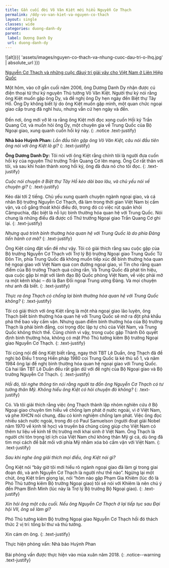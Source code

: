 ```yaml
---
title: Gần cuối đời Võ Văn Kiệt mới hiểu Nguyễn Cơ Thạch
permalink: /ddy-vo-van-kiet-va-nguyen-co-thach
layout: single
classes: wide
categories: duong-danh-dy
parent:
 label: Dương Danh Dy
 url: duong-danh-dy
---
```


![alt]({{ 'assets/images/nguyen-co-thach-va-nhung-cuoc-dau-tri-o-lhq.jpg' | absolute_url }})
> <cite>
<a target="_blank" href="https://soha.vn/chuyen-bo-truong-ngoai-giao-nguyen-co-thach-o-lien-hop-quoc-20190704165638703.htm">
Nguyễn Cơ Thạch và những cuộc đâuý trí giải vây cho Việt Nam ở Liên Hiệp Quốc
</a>
</cite>

Một hôm, vào cỡ gần cuối năm 2006, ông Dương Danh Dy nhận được cú điện thoại từ thư ký nguyên Thủ tướng Võ Văn Kiệt. Người thư ký nói rằng ông Kiệt muốn gặp ông Dy, và đề nghị ông Dy hẹn ngày đến Biệt thự Tây Hồ. Ông Dy không biết lý do ông Kiệt muốn gặp mình, một quan chức ngoại giao cấp trung đã nghỉ hưu, nhưng vẫn cứ hẹn ngày và đến.\
 \
Đến nơi, ông mới vỡ lẽ ra rằng ông Kiệt mới đọc xong cuốn Hồi ký Trần Quang Cơ, và muốn hỏi ông Dy, một chuyên gia về Trung Quốc của Bộ Ngoại giao, xung quanh cuốn hồi ký này.
{: .notice .text-justify}

**Nhà báo Huỳnh Phan:** *Lần đầu tiên gặp ông Võ Văn Kiệt, câu nói đầu tiên ông nói với ông Kiệt là gì?*
{: .text-justify}

**Ông Dương Danh Dy:** Tôi nói với ông Kiệt rằng chính tôi là người đưa cuốn hồi ký của nguyên Thứ trưởng Trần Quang Cơ lên mạng. Ông Cơ rất thân với tôi, và sau khi hoàn thành xong hồi ký, ông đã đưa nó cho tôi đọc.
{: .text-justify}

*Cuộc nói chuyện ở Biệt thự Tây Hồ kéo dài bao lâu, và chủ yếu nói về chuyện gì?*
{: .text-justify}

Kéo dài tới 2 tiếng. Chủ yếu xung quanh chuyện ngành ngoại giao, và cá nhân Bộ trưởng Nguyễn Cơ Thạch, đã làm trong thời gian Việt Nam bị cấm vận, và cố gắng thoát khỏi điều đó, trong đó có việc rút quân khỏi Cămpuchia, đặc biệt là nỗ lực bình thường hóa quan hệ với Trung Quốc. Nói chung là những điều đã được cố Thứ trưởng Ngoại giao Trần Quang Cơ ghi lại.
{: .text-justify}

*Nhưng quá trình bình thường hóa quan hệ với Trung Quốc là do phía Đảng tiến hành cơ mà?*
{: .text-justify}

Ông Kiệt cũng đặt vấn đề như vậy. Tôi có giải thích rằng sau cuộc gặp của Bộ trưởng Nguyễn Cơ Thạch với Trợ lý Bộ trưởng Ngoại giao Trung Quốc Từ Đôn Tín, phía Trung Quốc đã không muốn tiếp xúc để bình thường hóa quan hệ ngoại giao với Việt Nam qua con đường ngoại giao, vì Tín cho rằng quan điểm của Bộ trưởng Thạch quá cứng rắn. Và Trung Quốc đã phát tín hiệu, qua cuộc gặp bí mật với lãnh đạo Bộ Quốc phòng Việt Nam, về việc phải mở ra một kênh khác – đó là Ban Đối ngoại Trung ương Đảng. Và mọi chuyện như anh đã biết.
{: .text-justify}

*Thực ra ông Thạch có chống lại bình thường hóa quan hệ với Trung Quốc không?*
{: .text-justify}

Tôi có giải thích với ông Kiệt rằng là một nhà ngoại giao lão luyện, ông Thạch biết bình thường hóa quan hệ với Trung Quốc sẽ mở ra đột phá khẩu phá thế bao vây cấm vận. Nhưng quan điểm bình thường hóa của Bộ trưởng Thạch là phải bình đẳng, coi trọng độc lập tự chủ của Việt Nam, và Trung Quốc không thích thế. Cũng chính vì vậy, trong cuộc gặp Thành Đô quyết định bình thường hóa, không có mặt Phó Thủ tướng kiêm Bộ trưởng Ngoại giao Nguyễn Cơ Thạch.
{: .text-justify}

Tôi cũng nói để ông Kiệt biết rằng, ngay thời TBT Lê Duẩn, ông Thạch đã đề nghị bỏ Điều 1 trong Hiến pháp 1980 coi Trung Quốc là kẻ thù số 1, và năm 1984 ông lại đề nghị bình thường hóa quan hệ ngoại giao với Trung Quốc. Cả hai lần TBT Lê Duẩn đều rất giận dữ với đề nghị của Bộ Ngoại giao và Bộ trưởng Nguyễn Cơ Thạch.
{: .text-justify}

*Hồi đó, tôi nghe thông tin nói rằng người ta đồn ông Nguyễn Cơ Thạch có tư tưởng thân Mỹ. Không hiểu ông Kiệt có hỏi chuyện đó không?*
{: .text-justify}

Có. Và tôi giải thích rằng việc ông Thạch thành lập nhóm nghiên cứu ở Bộ Ngoại giao chuyên tìm hiểu về chống lạm phát ở nước ngoài, vì ở Việt Nam, và phe XHCN nói chung, đâu có kinh nghiệm chống lạm phát. Việc ông đọc nhiều sách nước ngoài, trong đó có Paul Samuelson (người đoạt giải Nobel năm 1970 về kinh tế học) và truyền bá chúng cũng giúp cho Việt Nam có thêm tư liệu về kinh tế thị trường mới khai sinh ở Việt Nam. Ông Thạch là người chỉ tôn trọng lợi ích của Việt Nam chứ không thân Mỹ gì cả, dù ông đã tìm mọi cách để bắt mối với phía Mỹ nhằm xóa bỏ cấm vận với Việt Nam.
{: .text-justify}

*Sau khi nghe ông giải thích mọi điều, ông Kiệt nói gì?*

Ông Kiệt nói “bây giờ tôi mới hiểu rõ ngành ngoại giao đã làm gì trong giai đoạn đó, và anh Nguyễn Cơ Thạch là người như thế nào”. Ngừng lại một chút, ông Kiệt trầm giọng lại, nói “hôm nào gặp Phạm Gia Khiêm (lúc đó là Phó Thủ tướng kiêm Bộ trưởng Ngoại giao) tôi sẽ nói với Khiêm là nên chú ý đến Phạm Bình Minh (lúc này là Trợ lý Bộ trưởng Bộ Ngoại giao).
{: .text-justify}

*Xin hỏi ông một câu cuối. Nếu ông Nguyễn Cơ Thạch ở lại tiếp tục sau Đại hội VII, ông sẽ làm gì?*

Phó Thủ tướng kiêm Bộ trưởng Ngoại giao Nguyễn Cơ Thạch hồi đó thách thức 2 vị trí: tổng bí thư và thủ tướng.

Xin cám ơn ông.
{: .text-justify}

Thực hiện phỏng vấn: Nhà báo Huỳnh Phan\
 \
Bài phỏng vấn được thực hiện vào mùa xuân năm 2018.
{: .notice--warning .text-justify} 